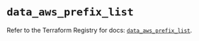 # `data_aws_prefix_list`

Refer to the Terraform Registry for docs: [`data_aws_prefix_list`](https://registry.terraform.io/providers/hashicorp/aws/6.0.0/docs/data-sources/prefix_list).

